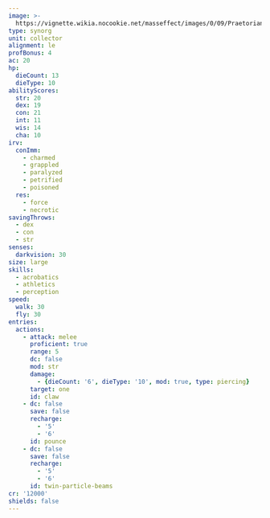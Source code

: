 ```yaml
---
image: >-
  https://vignette.wikia.nocookie.net/masseffect/images/0/09/PraetorianME3.jpg/revision/latest/scale-to-width-down/700?cb=20121201212320
type: synorg
unit: collector
alignment: le
profBonus: 4
ac: 20
hp:
  dieCount: 13
  dieType: 10
abilityScores:
  str: 20
  dex: 19
  con: 21
  int: 11
  wis: 14
  cha: 10
irv:
  conImm:
    - charmed
    - grappled
    - paralyzed
    - petrified
    - poisoned
  res:
    - force
    - necrotic
savingThrows:
  - dex
  - con
  - str
senses:
  darkvision: 30
size: large
skills:
  - acrobatics
  - athletics
  - perception
speed:
  walk: 30
  fly: 30
entries:
  actions:
    - attack: melee
      proficient: true
      range: 5
      dc: false
      mod: str
      damage:
        - {dieCount: '6', dieType: '10', mod: true, type: piercing}
      target: one
      id: claw
    - dc: false
      save: false
      recharge:
        - '5'
        - '6'
      id: pounce
    - dc: false
      save: false
      recharge:
        - '5'
        - '6'
      id: twin-particle-beams
cr: '12000'
shields: false
---
```

